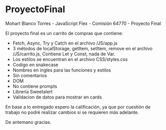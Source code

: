 # ProyectoFinal

Mohart Blanco Torres - JavaScript Flex - Comisión 64770 - Proyecto Final

El proyecto final es un carrito de compras que contiene:

- Fetch, Async, Try y Catch en el archivo /JS/app.js
- 3 métodos de localStorage, getItem, setItem, remove en el archivo /JS/carrito.js, Contiene Let y Const, nada de Var.
- Los estilos se encuentran en el archivo CSS/styles.css
- Codigo en snakecase
- Nombres en ingles para las funciones y estilos
- Sin comentarios
- DOM
- No contiene prompts
- Librería Sweetalert
- Validacion de datos para mostrar en cards

En base a lo entregado espero la calificación, ya que por cuestión de trabajo no podré realizar cambios si se requieren más adelante.

De antemano gracias.

